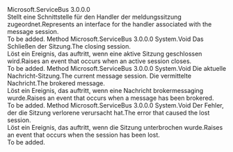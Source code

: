 <Type Name="IMessageSessionHandler" FullName="Microsoft.ServiceBus.Messaging.IMessageSessionHandler">
  <TypeSignature Language="C#" Value="public interface IMessageSessionHandler" />
  <TypeSignature Language="ILAsm" Value=".class public interface auto ansi abstract IMessageSessionHandler" />
  <TypeSignature Language="DocId" Value="T:Microsoft.ServiceBus.Messaging.IMessageSessionHandler" />
  <TypeSignature Language="VB.NET" Value="Public Interface IMessageSessionHandler" />
  <TypeSignature Language="F#" Value="type IMessageSessionHandler = interface" />
  <AssemblyInfo>
    <AssemblyName>Microsoft.ServiceBus</AssemblyName>
    <AssemblyVersion>3.0.0.0</AssemblyVersion>
  </AssemblyInfo>
  <Interfaces />
  <Docs>
    <summary><span data-ttu-id="f8494-101">Stellt eine Schnittstelle für den Handler der meldungssitzung zugeordnet.</span><span class="sxs-lookup"><span data-stu-id="f8494-101">Represents an interface for the handler associated with the message session.</span></span></summary>
    <remarks>To be added.</remarks>
  </Docs>
  <Members>
    <Member MemberName="OnCloseSession">
      <MemberSignature Language="C#" Value="public void OnCloseSession (Microsoft.ServiceBus.Messaging.MessageSession session);" />
      <MemberSignature Language="ILAsm" Value=".method public hidebysig newslot virtual instance void OnCloseSession(class Microsoft.ServiceBus.Messaging.MessageSession session) cil managed" />
      <MemberSignature Language="DocId" Value="M:Microsoft.ServiceBus.Messaging.IMessageSessionHandler.OnCloseSession(Microsoft.ServiceBus.Messaging.MessageSession)" />
      <MemberSignature Language="VB.NET" Value="Public Sub OnCloseSession (session As MessageSession)" />
      <MemberSignature Language="F#" Value="abstract member OnCloseSession : Microsoft.ServiceBus.Messaging.MessageSession -&gt; unit" Usage="iMessageSessionHandler.OnCloseSession session" />
      <MemberType>Method</MemberType>
      <AssemblyInfo>
        <AssemblyName>Microsoft.ServiceBus</AssemblyName>
        <AssemblyVersion>3.0.0.0</AssemblyVersion>
      </AssemblyInfo>
      <ReturnValue>
        <ReturnType>System.Void</ReturnType>
      </ReturnValue>
      <Parameters>
        <Parameter Name="session" Type="Microsoft.ServiceBus.Messaging.MessageSession" />
      </Parameters>
      <Docs>
        <param name="session"><span data-ttu-id="f8494-102">Das Schließen der Sitzung.</span><span class="sxs-lookup"><span data-stu-id="f8494-102">The closing session.</span></span></param>
        <summary><span data-ttu-id="f8494-103">Löst ein Ereignis, das auftritt, wenn eine aktive Sitzung geschlossen wird.</span><span class="sxs-lookup"><span data-stu-id="f8494-103">Raises an event that occurs when an active session closes.</span></span></summary>
        <remarks>To be added.</remarks>
      </Docs>
    </Member>
    <Member MemberName="OnMessage">
      <MemberSignature Language="C#" Value="public void OnMessage (Microsoft.ServiceBus.Messaging.MessageSession session, Microsoft.ServiceBus.Messaging.BrokeredMessage message);" />
      <MemberSignature Language="ILAsm" Value=".method public hidebysig newslot virtual instance void OnMessage(class Microsoft.ServiceBus.Messaging.MessageSession session, class Microsoft.ServiceBus.Messaging.BrokeredMessage message) cil managed" />
      <MemberSignature Language="DocId" Value="M:Microsoft.ServiceBus.Messaging.IMessageSessionHandler.OnMessage(Microsoft.ServiceBus.Messaging.MessageSession,Microsoft.ServiceBus.Messaging.BrokeredMessage)" />
      <MemberSignature Language="VB.NET" Value="Public Sub OnMessage (session As MessageSession, message As BrokeredMessage)" />
      <MemberSignature Language="F#" Value="abstract member OnMessage : Microsoft.ServiceBus.Messaging.MessageSession * Microsoft.ServiceBus.Messaging.BrokeredMessage -&gt; unit" Usage="iMessageSessionHandler.OnMessage (session, message)" />
      <MemberType>Method</MemberType>
      <AssemblyInfo>
        <AssemblyName>Microsoft.ServiceBus</AssemblyName>
        <AssemblyVersion>3.0.0.0</AssemblyVersion>
      </AssemblyInfo>
      <ReturnValue>
        <ReturnType>System.Void</ReturnType>
      </ReturnValue>
      <Parameters>
        <Parameter Name="session" Type="Microsoft.ServiceBus.Messaging.MessageSession" />
        <Parameter Name="message" Type="Microsoft.ServiceBus.Messaging.BrokeredMessage" />
      </Parameters>
      <Docs>
        <param name="session"><span data-ttu-id="f8494-104">Die aktuelle Nachricht-Sitzung.</span><span class="sxs-lookup"><span data-stu-id="f8494-104">The current message session.</span></span></param>
        <param name="message"><span data-ttu-id="f8494-105">Die vermittelte Nachricht.</span><span class="sxs-lookup"><span data-stu-id="f8494-105">The brokered message.</span></span></param>
        <summary><span data-ttu-id="f8494-106">Löst ein Ereignis, das auftritt, wenn eine Nachricht brokermessaging wurde.</span><span class="sxs-lookup"><span data-stu-id="f8494-106">Raises an event that occurs when a message has been brokered.</span></span></summary>
        <remarks>To be added.</remarks>
      </Docs>
    </Member>
    <Member MemberName="OnSessionLost">
      <MemberSignature Language="C#" Value="public void OnSessionLost (Exception exception);" />
      <MemberSignature Language="ILAsm" Value=".method public hidebysig newslot virtual instance void OnSessionLost(class System.Exception exception) cil managed" />
      <MemberSignature Language="DocId" Value="M:Microsoft.ServiceBus.Messaging.IMessageSessionHandler.OnSessionLost(System.Exception)" />
      <MemberSignature Language="F#" Value="abstract member OnSessionLost : Exception -&gt; unit" Usage="iMessageSessionHandler.OnSessionLost exception" />
      <MemberType>Method</MemberType>
      <AssemblyInfo>
        <AssemblyName>Microsoft.ServiceBus</AssemblyName>
        <AssemblyVersion>3.0.0.0</AssemblyVersion>
      </AssemblyInfo>
      <ReturnValue>
        <ReturnType>System.Void</ReturnType>
      </ReturnValue>
      <Parameters>
        <Parameter Name="exception" Type="System.Exception" />
      </Parameters>
      <Docs>
        <param name="exception"><span data-ttu-id="f8494-107">Der Fehler, der die Sitzung verlorene verursacht hat.</span><span class="sxs-lookup"><span data-stu-id="f8494-107">The error that caused the lost session.</span></span></param>
        <summary><span data-ttu-id="f8494-108">Löst ein Ereignis, das auftritt, wenn die Sitzung unterbrochen wurde.</span><span class="sxs-lookup"><span data-stu-id="f8494-108">Raises an event that occurs when the session has been lost.</span></span></summary>
        <remarks>To be added.</remarks>
      </Docs>
    </Member>
  </Members>
</Type>